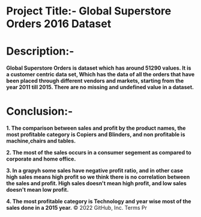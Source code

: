 # Project Title:- Global Superstore Orders 2016 Dataset
# Description:-
**Global Superstore Orders is dataset which has around 51290 values. It is a customer centric data set, Which has the data of all the orders that have been placed through different vendors and markets, starting from the year 2011 till 2015. There are no missing and undefined value in a dataset.**

# Conclusion:-
**1. The comparison between sales and profit by the product names, the most profitable category is Copiers and Blinders, and non profitable is machine,chairs and tables.**

**2. The most of the sales occurs in a consumer segement as compared to corporate and home office.**

**3. In a grapyh some sales have negative profit ratio, and in other case high sales means high profit so we think there is no correlation between the sales and profit. High sales doesn't mean high profit, and low sales doesn't mean low profit.**

**4. The most profitable category is Technology and year wise most of the sales done in a 2015 year.**
© 2022 GitHub, Inc.
Terms
Pr
